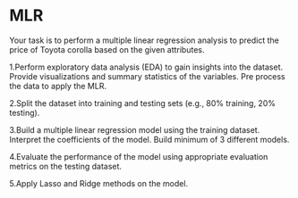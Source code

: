 # MLR
Your task is to perform a multiple linear regression analysis to predict the price of Toyota corolla based on the given attributes.

1.Perform exploratory data analysis (EDA) to gain insights into the dataset. Provide visualizations and summary statistics of the variables. Pre process the data to apply the MLR.

2.Split the dataset into training and testing sets (e.g., 80% training, 20% testing).

3.Build a multiple linear regression model using the training dataset. Interpret the coefficients of the model. Build minimum of 3 different models.

4.Evaluate the performance of the model using appropriate evaluation metrics on the testing dataset.

5.Apply Lasso and Ridge methods on the model.

